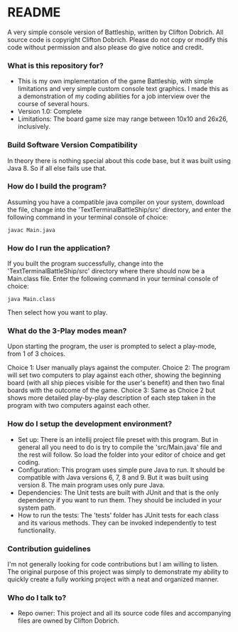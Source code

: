 # README #

A very simple console version of Battleship, written by Clifton Dobrich. All source code is copyright Clifton Dobrich. Please do not copy or modify this code without permission and also please do give notice and credit.

### What is this repository for? ###

* This is my own implementation of the game Battleship, with simple limitations and very simple custom console text graphics. I made this as a demonstration of my coding abilities for a job interview over the course of several hours.
* Version 1.0: Complete
* Limitations: The board game size may range between 10x10 and 26x26, inclusively.

### Build Software Version Compatibility ###

In theory there is nothing special about this code base, but it was built using Java 8. So if all else fails use that.

### How do I build the program? ###

Assuming you have a compatible java compiler on your system, download the file, change into the 'TextTerminalBattleShip/src' directory, and enter the following command in your terminal console of choice:

	javac Main.java

### How do I run the application? ###

If you built the program successfully, change into the 'TextTerminalBattleShip/src' directory where there should now be a Main.class file. Enter the following command in your terminal console of choice:

	java Main.class

Then select how you want to play.

### What do the 3-Play modes mean? ###

Upon starting the program, the user is prompted to select a play-mode, from 1 of 3 choices.

Choice 1: User manually plays against the computer.
Choice 2: The program will set two computers to play against each other, showing the beginning board (with all ship pieces visible for the user's benefit) and then two final boards with the outcome of the game.
Choice 3: Same as Choice 2 but shows more detailed play-by-play description of each step taken in the program with two computers against each other.

### How do I setup the development environment? ###

* Set up: There is an intellij project file preset with this program. But in general all you need to do is try to compile the 'src/Main.java' file and the rest will follow. So load the folder into your editor of choice and get coding.
* Configuration: This program uses simple pure Java to run. It should be compatible with Java versions 6, 7, 8 and 9. But it was built using version 8. The main program uses only pure Java.
* Dependencies: The Unit tests are built with JUnit and that is the only dependency if you want to run them. They should be included in your system path.
* How to run the tests: The 'tests' folder has JUnit tests for each class and its various methods. They can be invoked independently to test functionality.

### Contribution guidelines ###

I'm not generally looking for code contributions but I am willing to listen. The original purpose of this project was simply to demonstrate my ability to quickly create a fully working project with a neat and organized manner.

### Who do I talk to? ###

* Repo owner: This project and all its source code files and accompanying files are owned by Clifton Dobrich. 
